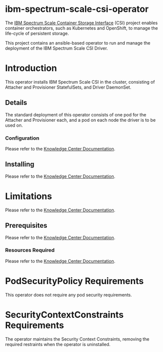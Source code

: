 # ibm-spectrum-scale-csi-operator
The [IBM Spectrum Scale Container Storage Interface](https://github.com/IBM/ibm-spectrum-scale-csi) (CSI) project enables container orchestrators, such as Kubernetes and OpenShift, to manage the life-cycle of persistent storage.

This project contains an ansible-based operator to run and manage the deployment of the IBM Spectrum Scale CSI Driver.

# Introduction
This operator installs IBM Spectrum Scale CSI in the cluster, consisting of Attacher and Provisioner StatefulSets, and Driver DaemonSet.

## Details
The standard deployment of this operator consists of one pod for the Attacher and Provisioner each, and a pod on each node the driver is to be used on.

### Configuration
Please refer to the [Knowledge Center Documentation](https://www.ibm.com/support/knowledgecenter/en/STXKQY_5.0.4/com.ibm.spectrum.scale.csi.v5r04.doc/bl1csi_configurations.html).

## Installing
Please refer to the [Knowledge Center Documentation](https://www.ibm.com/support/knowledgecenter/en/STXKQY_5.0.4/com.ibm.spectrum.scale.csi.v5r04.doc/bl1csi_instal_intro.html).

# Limitations
Please refer to the [Knowledge Center Documentation](https://www.ibm.com/support/knowledgecenter/en/STXKQY_5.0.4/com.ibm.spectrum.scale.csi.v5r04.doc/bl1csi_limitations.html).

## Prerequisites
Please refer to the [Knowledge Center Documentation](https://www.ibm.com/support/knowledgecenter/en/STXKQY_5.0.4/com.ibm.spectrum.scale.csi.v5r04.doc/bl1csi_instal_prereq.html).

### Resources Required
Please refer to the [Knowledge Center Documentation](https://www.ibm.com/support/knowledgecenter/en/STXKQY_5.0.4/com.ibm.spectrum.scale.csi.v5r04.doc/bl1csi_planning.html).

# PodSecurityPolicy Requirements
This operator does not require any pod  security requirements.

# SecurityContextConstraints Requirements
The operator maintains the Security Context Constraints, removing the required restraints when the operator is uninstalled.

